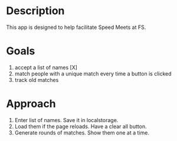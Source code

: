 # Description

This app is designed to help facilitate Speed Meets at FS.

# Goals

1. accept a list of names [X]
2. match people with a unique match every time a button is clicked
3. track old matches

# Approach

1. Enter list of names. Save it in localstorage.
2. Load them if the page reloads. Have a clear all button.
3. Generate rounds of matches. Show them one at a time.
